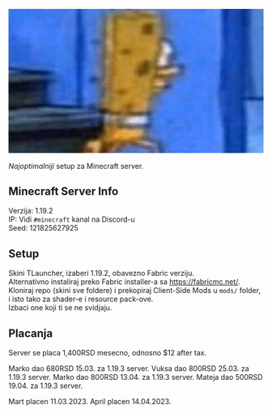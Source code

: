 ![sundj](sundj.jpg)

*Najoptimalniji* setup za Minecraft server.

## Minecraft Server Info

Verzija: 1.19.2\
IP: Vidi `#minecraft` kanal na Discord-u\
Seed: 121825627925

## Setup

Skini TLauncher, izaberi 1.19.2, obavezno Fabric verziju.\
Alternativno instaliraj preko Fabric installer-a sa https://fabricmc.net/. \
Kloniraj repo (skini sve foldere) i prekopiraj Client-Side Mods u `mods/` folder, i isto tako za shader-e i resource pack-ove.\
Izbaci one koji ti se ne svidjaju.

## Placanja

Server se placa 1,400RSD mesecno, odnosno $12 after tax.

Marko dao 680RSD 15.03. za 1.19.3 server. 
Vuksa dao 800RSD 25.03. za 1.19.3 server. 
Marko dao 800RSD 13.04. za 1.19.3 server. 
Mateja dao 500RSD 19.04. za 1.19.3 server.

Mart placen 11.03.2023.
April placen 14.04.2023. 
